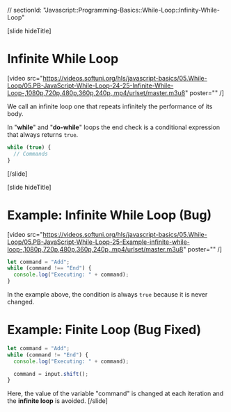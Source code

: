 // sectionId: "Javascript::Programming-Basics::While-Loop::Infinity-While-Loop"

[slide hideTitle]
# Infinite While Loop

[video src="https://videos.softuni.org/hls/javascript-basics/05.While-Loop/05.PB-JavaScript-While-Loop-24-25-Infinite-While-Loop-,1080p,720p,480p,360p,240p,.mp4/urlset/master.m3u8" poster="" /]

We call an infinite loop one that repeats infinitely the performance of its body. 

In "**while**" and "**do-while**" loops the end check is a conditional expression that always returns `true`. 

```js
while (true) {
  // Commands
}
```

[/slide]

[slide hideTitle]

# Example: Infinite While Loop (Bug)

[video src="https://videos.softuni.org/hls/javascript-basics/05.While-Loop/05.PB-JavaScript-While-Loop-25-Example-infinite-while-loop-,1080p,720p,480p,360p,240p,.mp4/urlset/master.m3u8" poster="" /]


```js
let command = "Add";
while (command !== "End") {
  console.log("Executing: " + command);
}
```

In the example above, the condition is always `true` because it is never changed.

# Example: Finite Loop (Bug Fixed)
```js
let command = "Add";
while (command != "End") {
  console.log("Executing: " + command);

  command = input.shift();
}
```

Here, the value of the variable "command" is changed at each iteration and the **infinite loop** is avoided. 
[/slide]
